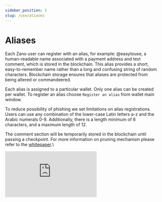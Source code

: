 ```yaml
---
sidebar_position: 3
slug: /use/aliases
---
```


# Aliases

Each Zano user can register with an alias, for example: @easytouse, a human-readable name associated with a payment address and text comment, which is stored in the blockchain. This alias provides a short, easy-to-remember name rather than a long and confusing string of random characters. Blockchain storage ensures that aliases are protected from being altered or commandeered.

Each alias is assigned to a particular wallet. Only one alias can be created per wallet. To register an alias choose `Register an alias` from wallet main window.

To reduce possibility of phishing we set limitations on alias registrations. Users can use any combination of the lower-case Latin letters a-z and the Arabic numerals 0-9. Additionally, there is a length minimum of 6 characters, and a maximum length of 12.

The comment section will be temporarily stored in the blockchain until passing a checkpoint. For more information on pruning mechanism please refer to the [whitepaper](https://docs.zano.org/docs/whitepaper).\\

<div style={{ position: 'relative', paddingBottom: '56.25%', height: 0 }}>
  <iframe
    src="https://www.youtube.com/embed/ImbcSEc6cTU"
    title="YouTube video player"
    style={{ 
    position: 'absolute', 
    top: 0, 
    left: 0, 
    width: '100%', 
    height: '100%' 
    }}
    frameBorder="0"
    allow="accelerometer; autoplay; clipboard-write; encrypted-media; gyroscope; picture-in-picture; web-share"
    allowFullScreen
  />
</div>

![alt alias-registration](/img/use/aliases/alias-registration.png)*<figcaption style={{textAlign: "center" }}>Alias registration</figcaption>*

Aliases can be used for more than just Zano transactions. Think of them as a decentralised address book with universal IDs that can be used for various services based on the Zano platform.
